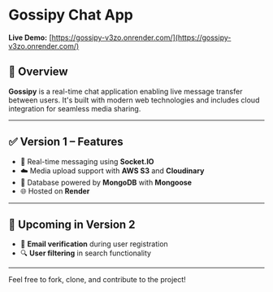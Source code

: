 # Gossipy Chat App

**Live Demo:** [https://gossipy-v3zo.onrender.com/](https://gossipy-v3zo.onrender.com/)

## 📌 Overview

**Gossipy** is a real-time chat application enabling live message transfer between users. It's built with modern web technologies and includes cloud integration for seamless media sharing.

---

## ✅ Version 1 – Features

- 🔄 Real-time messaging using **Socket.IO**
- ☁️ Media upload support with **AWS S3** and **Cloudinary**
- 🧠 Database powered by **MongoDB** with **Mongoose**
- 🌐 Hosted on **Render**

---

## 🚀 Upcoming in Version 2

- 📧 **Email verification** during user registration
- 🔍 **User filtering** in search functionality

---

Feel free to fork, clone, and contribute to the project!
